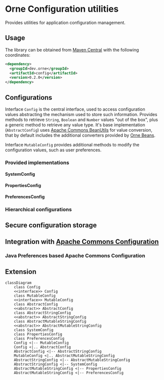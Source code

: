 # Orne Configuration utilities

Provides utilities for application configuration management.

## Usage

The library can be obtained from [Maven Central][maven central] with the
following coordinates:

```xml
<dependency>
  <groupId>dev.orne</groupId>
  <artifactId>config</artifactId>
  <version>0.2.0</version>
</dependency>
```

## Configurations

Interface `Config` is the central interface, used to access configuration
values abstracting the mechanism used to store such information. Provides
methods to retrieve `String`, `Boolean` and `Number` values "out of the box",
plus a generic method to retrieve any value type. It's base implementation
(`AbstractConfig`) uses [Apache Commons BeanUtils][apache beanutils] for
value conversion, that by default includes the additional converters provided
by [Orne Beans][orne beans].

Interface `MutableConfig` provides additional methods to modify the
configuration values, such as user preferences.

### Provided implementations

#### SystemConfig

#### PropertiesConfig

#### PreferencesConfig

### Hierarchical configurations

## Secure configuration storage



## Integration with [Apache Commons Configuration][apache configuration]

### Java Preferences based Apache Commons Configuration


## Extension

```mermaid
classDiagram
    class Config
    <<interface>> Config
    class MutableConfig
    <<interface>> MutableConfig
    class AbstractConfig
    <<abstract>> AbstractConfig
    class AbstractStringConfig
    <<abstract>> AbstractStringConfig
    class AbstractMutableStringConfig
    <<abstract>> AbstractMutableStringConfig
    class SystemConfig
    class PropertiesConfig
    class PreferencesConfig
    Config <|-- MutableConfig
    Config <|.. AbstractConfig
    AbstractConfig <|-- AbstractStringConfig
    MutableConfig <|.. AbstractMutableStringConfig
    AbstractStringConfig <|-- AbstractMutableStringConfig
    AbstractStringConfig <|-- SystemConfig
    AbstractMutableStringConfig <|-- PropertiesConfig
    AbstractMutableStringConfig <|-- PreferencesConfig
```

[maven central]: https://search.maven.org/
[apache beanutils]: http://commons.apache.org/proper/commons-beanutils/
[apache configuration]: http://commons.apache.org/proper/commons-configuration/
[orne beans]: https://github.com/orne-dev/java-beans/
